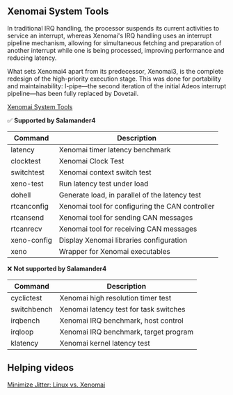 
## Xenomai System Tools
In traditional IRQ handling, the processor suspends its current activities to service an interrupt, whereas Xenomai's IRQ handling uses an interrupt pipeline mechanism, allowing for simultaneous fetching and preparation of another interrupt while one is being processed, improving performance and reducing latency.  

What sets Xenomai4 apart from its predecessor, Xenomai3, is the complete redesign of the high-priority execution stage. This was done for portability and maintainability: I-pipe—the second iteration of the initial Adeos interrupt pipeline—has been fully replaced by Dovetail.  

<a href="https://manpages.debian.org/unstable/xenomai-system-tools/" target="_blank">Xenomai System Tools</a>  

✅ **Supported by Salamander4**

| Command | Description |
| --- | --- |
| latency | Xenomai timer latency benchmark |
| clocktest | Xenomai Clock Test |
| switchtest | Xenomai context switch test |
| xeno-test | Run latency test under load |
| dohell | Generate load, in parallel of the latency test |
| rtcanconfig | Xenomai tool for configuring the CAN controller |
| rtcansend | Xenomai tool for sending CAN messages |
| rtcanrecv | Xenomai tool for receiving CAN messages |
| xeno-config | Display Xenomai libraries configuration |
| xeno | Wrapper for Xenomai executables |

❌ **Not supported by Salamander4**

| Command | Description |
| --- | --- |
| cyclictest | Xenomai high resolution timer test |
| switchbench | Xenomai latency test for task switches |
| irqbench | Xenomai IRQ benchmark, host control |
| irqloop | Xenomai IRQ benchmark, target program |
| klatency | Xenomai kernel latency test |


## Helping videos
<a href="https://www.youtube.com/watch?v=tQ9tP-r8jx0" target="_blank">Minimize Jitter: Linux vs. Xenomai</a>  

